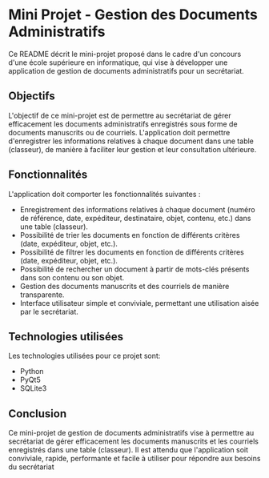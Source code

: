 # Mini Projet - Gestion des Documents Administratifs

Ce README décrit le mini-projet proposé dans le cadre d'un concours d'une école supérieure en informatique, qui vise à développer une application de gestion de documents administratifs pour un secrétariat.

## Objectifs
L'objectif de ce mini-projet est de permettre au secrétariat de gérer efficacement les documents administratifs enregistrés sous forme de documents manuscrits ou de courriels. L'application doit permettre d'enregistrer les informations relatives à chaque document dans une table (classeur), de manière à faciliter leur gestion et leur consultation ultérieure.

## Fonctionnalités
L'application doit comporter les fonctionnalités suivantes :

* Enregistrement des informations relatives à chaque document (numéro de référence, date, expéditeur, destinataire, objet, contenu, etc.) dans une table (classeur).
* Possibilité de trier les documents en fonction de différents critères (date, expéditeur, objet, etc.).
* Possibilité de filtrer les documents en fonction de différents critères (date, expéditeur, objet, etc.).
* Possibilité de rechercher un document à partir de mots-clés présents dans son contenu ou son objet.
* Gestion des documents manuscrits et des courriels de manière transparente.
* Interface utilisateur simple et conviviale, permettant une utilisation aisée par le secrétariat.

## Technologies utilisées
Les technologies utilisées pour ce projet sont:

* Python
* PyQt5
* SQLite3

## Conclusion
Ce mini-projet de gestion de documents administratifs vise à permettre au secrétariat de gérer efficacement les documents manuscrits et les courriels enregistrés dans une table (classeur). Il est attendu que l'application soit conviviale, rapide, performante et facile à utiliser pour répondre aux besoins du secrétariat
